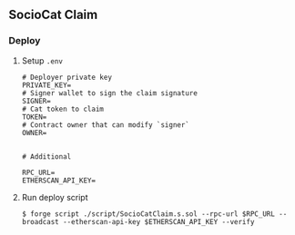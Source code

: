 ## SocioCat Claim

### Deploy

1. Setup `.env`

    ```
    # Deployer private key
    PRIVATE_KEY=
    # Signer wallet to sign the claim signature
    SIGNER=
    # Cat token to claim
    TOKEN=
    # Contract owner that can modify `signer`
    OWNER=


    # Additional

    RPC_URL=
    ETHERSCAN_API_KEY=
    ```

2. Run deploy script

    ```shell
    $ forge script ./script/SocioCatClaim.s.sol --rpc-url $RPC_URL --broadcast --etherscan-api-key $ETHERSCAN_API_KEY --verify 
    ```
